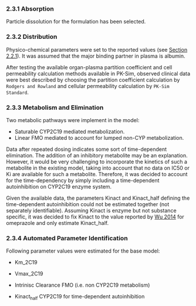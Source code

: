### 2.3.1 Absorption

Particle dissolution for the formulation has been selected.

### 2.3.2 Distribution

Physico-chemical parameters were set to the reported values (see [Section 2.2.1](#2.2.1-In-vitro-and-physico-chemical-data)). It was assumed that the major binding partner in plasma is albumin.

After testing the available organ-plasma partition coefficient and cell permeability calculation methods available in PK-Sim, observed clinical data were best described by choosing the partition coefficient calculation by `Rodgers and Rowland` and cellular permeability calculation by `PK-Sim Standard`.

### 2.3.3 Metabolism and Elimination

Two metabolic pathways were implement in the model:

* Saturable CYP2C19 mediated metabolization.
* Linear FMO mediated to account for lumped non-CYP metabolization.

Data after repeated dosing indicates some sort of time-dependent elimination. The addition of an inhibitory metabolite may be an explanation. However, it would be very challenging to incorporate the kinetics of such a metabolite in the existing model, taking into account that no data on IC50 or Ki are available for such a metabolite. Therefore, it was decided to account for the time-dependency by simply including a time-dependent autoinhibition on CYP2C19 enzyme system.

Given the available data, the parameters Kinact and Kinact_half defining the time-dependent autoinhibition could not be estimated together (not separately identifiable). Assuming Kinact is enzyme but not substance specific, it was decided to fix Kinact to the value reported by [Wu 2014](#5-References) for omeprazole and only estimate Kinact_half.

### 2.3.4 Automated Parameter Identification

Following parameter values were estimated for the base model:

- Km_2C19

- Vmax_2C19

- Intrinisc Clearance FMO (i.e. non CYP2C19 metabolism)

- Kinact<sub>half</sub> CYP2C19 for time-dependent autoinhibition

